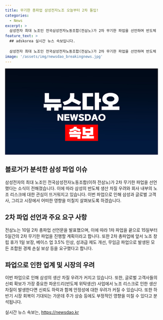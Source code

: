 ```yaml
---
title: 무기한 총파업 삼성전자노조 오늘부터 2차 돌입!
categories:
  - News
excerpt: >
  삼성전자 최대 노조인 전국삼성전자노동조합(전삼노)가 2차 무기한 파업을 선언하며 반도체 회복기에 찬물을 끼얹는다는 비판과 글로벌 고객사의 신뢰 하락 우려가 나온다. 파업으로 생산 차질을 초래할 수 있음에도 무기한 파업을 결정한 전삼노는 노사 간 갈등을 심화시키고 있다. 이에 업계에서는 생산 안정성과 신뢰도 하락 등의 우려를 제기하고 있는데, 이번 파업이 삼성에 치명적으로 작용할 수 있다는 분석도 나온다. (150자)
feature_text: >
  ## adskorea 실시간 뉴스 속보입니다.

  삼성전자 최대 노조인 전국삼성전자노동조합(전삼노)가 2차 무기한 파업을 선언하며 반도체 회복기에 찬물을 끼얹는다는 비판과 글로벌 고객사의 신뢰 하락 우려가 나온다. 파업으로 생산 차질을 초래할 수 있음에도 무기한 파업을 결정한 전삼노는 노사 간 갈등을 심화시키고 있다. 이에 업계에서는 생산 안정성과 신뢰도 하락 등의 우려를 제기하고 있는데, 이번 파업이 삼성에 치명적으로 작용할 수 있다는 분석도 나온다. (150자)
image: '/assets/img/newsdao_breakingnews.jpg'
---
```


<p><img src="/assets/img/newsdao_breakingnews.jpg" alt="adskorea 속보" /></p>

<h2 data-ke-size="size26">블로거가 분석한 삼성 파업 이슈</h2>

<p data-ke-size="size16">삼성전자의 최대 노조인 전국삼성전자노동조합(이하 전삼노)가 2차 무기한 파업을 선언했다는 소식이 전해졌습니다. 이에 따라 삼성의 반도체 생산 차질 우려와 회사 내부의 노조 리스크에 대한 관심이 뜨거워지고 있습니다. 이번 파업으로 인해 삼성과 글로벌 고객사, 그리고 시장에서 어떠한 영향을 미칠지 살펴보도록 하겠습니다.</p>

<h2 data-ke-size="size26">2차 파업 선언과 주요 요구 사항</h2>

<p data-ke-size="size16">전삼노는 10일 2차 총파업 선언문을 발표했으며, 이에 따라 1차 파업을 끝으로 15일부터 5일간의 2차 무기한 파업을 진행할 계획이라고 합니다. 또한 2차 총파업에 앞서 노조 창립 휴가 1일 보장, 베이스 업 3.5% 인상, 성과급 제도 개선, 무임금 파업으로 발생된 모든 조합원 경제 손실 보상 등을 요구했다고 합니다.</p>

<h2 data-ke-size="size26">파업으로 인한 업계 및 시장의 우려</h2>

<p data-ke-size="size16">이번 파업으로 인해 삼성의 생산 차질 우려가 커지고 있습니다. 또한, 글로벌 고객사들의 신뢰 확보가 가장 중요한 파운드리(반도체 위탁생산) 사업에서 노조 리스크로 인한 생산 차질이 발생한다면 신뢰도 하락과 함께 안정성에 대한 우려가 커질 수 있습니다. 또한 하반기 시장 회복이 기대되는 가운데 주가 상승 등에도 부정적인 영향을 미칠 수 있다고 분석됩니다.</p>
실시간 뉴스 속보는, <a href="https://newsdao.kr" rel="dofollow">https://newsdao.kr</a>


